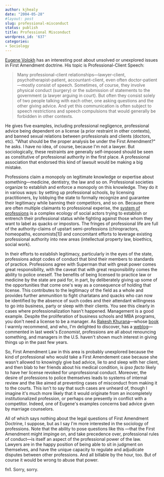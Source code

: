 ```yaml
---
author: kjhealy
date: "2004-05-28"
#layout: post
slug: professional-misconduct
status: publish
title: Professional Misconduct
wordpress_id: '637'
categories:
- Sociology
---
```


[Eugene Volokh](http://volokh.com/archives/archive_2004_05_28.shtml#1085773062) has an interesting post about unsolved or unexplored issues in First Amendment doctrine. His topic is Professional-Client Speech:

> Many professional-client relationships—lawyer-client, psychotherapist-patient, accountant-client, even often doctor-patient—mostly consist of speech. Sometimes, of course, they involve physical conduct (surgery) or the submission of statements to the government (a lawyer arguing in court). But often they consist solely of two people talking with each other, one asking questions and the other giving advice. And yet this communication is often subject to speech restrictions and speech compulsions that would generally be forbidden in other contexts.

He gives five examples, including professional negligence, professional advice being dependent on a license (a prior restraint in other contexts), and banned sexual relations between professionals and clients (doctors, etc). "What should be the proper analysis be under the First Amendment?" he asks. I have no idea, of course, because I'm not a lawyer. But sociologically, these restraints are generally self-imposed should be seen as constitutive of professional authority in the first place. A professional association that endorsed this kind of lawsuit would be making a big mistake.

Professions claim a monopoly on legitimate knowledge or expertise about something—medicine, dentistry, the law and so on. Professional societies organize to establish and enforce a monopoly on this knowledge. They do it in various ways: by setting up professional schools, by licensing practitioners, by lobbying the state to formally recognize and guarantee their legitimacy while banning their competitors, and so on. Because there are often multiple claimants to professional experise, the [system of professions](http://www.amazon.com/exec/obidos/ASIN/0226000699/kieranhealysw-20/ref=nosim/) is a complex ecology of social actors trying to establish or entrench their professional status while fighting against those whom they want to label as quacks or impostors. The fringes of professional life are full of the authority-claims of upstart semi-professions (chiropractors, homeopaths, economists[1]) and concomitant efforts to leverage existing professional authority into new areas (intellectual property law, bioethics, social work).

In their efforts to establish legitimacy, particularly in the eyes of the state, professions adopt codes of conduct that bind their members to standards of practice. Professions agree with Superman that with great power comes great responsibility, with the caveat that with great responsibility comes the ability to police oneself. The benefits of being licensed to practice law or medicine by the state are paid for, in part, by deliberately giving up some of the opportunities that come one's way as a consequence of holding that license. This contributes to the legitimacy of the field as a whole and provides further ammunition to fight charlatans and quacks who can now be identified by the absence of such codes and their attendant willingness to go into business, party or sleep with their clients. You see this clearly in cases where professionalization hasn't happened. Management is a good example. Despite the proliferation of business schools and MBA programs, you don't need a license to be a manager. As [Rakesh Khurana](http://www.exed.hbs.edu/programs/hrm/faculty.html)—whose [book](http://www.amazon.com/exec/obidos/ASIN/0691074372/kieranhealysw-20/ref=nosim/) I warmly recommend, and who, I'm delighted to discover, has a [weblog](http://rakeshkhurana.typepad.com/)—commented in last week's *Economist*, professions are all about renouncing something, and managers in the U.S. haven't shown much interest in giving things up in the past few years.

So, First Amendment Law in this area is probably unexplored because the kind of professional who would take a First Amendement case because she wasn't allowed to knowingly give bad advice, lie to and sleep with her client, and then blab to her friends about his medical condition, is *ipso facto* likely to have her license revoked for unprofessional conduct. Moreover, the desire of professions to police themselves leads to systems of internal review and the like aimed at preventing cases of misconduct from making it to the courts. This isn't to say that such cases are unheard of, though I imagine it's much more likely that it would originate from an incompletely institutionalized profession, or perhaps one presently in conflict with a competitor. Indeed, one of Eugene's examples concerns bad advice given by marriage counselors.

All of which says nothing about the legal questions of First Amendment Doctrine, I suppose, but as I say I'm more interested in the sociology of professions. Note that the ability to pose questions like this —that the First Amendment might impinge on, and take precedence over, professional rules of conduct—is itself an aspect of the professional power of the law. Lawyers are in the happy position of being able to sit in judgment on themselves, and have the unique capacity to regulate and adjudicate disputes between other professions. And all billable by the hour, too. But of course it would be wrong to abuse that power.

fn1. Sorry, sorry.
